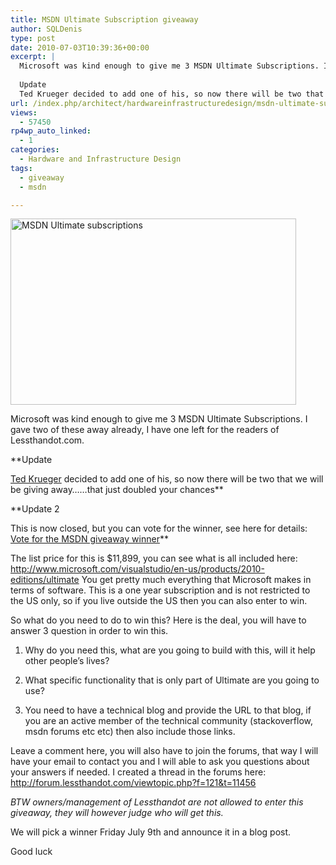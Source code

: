 ```yaml
---
title: MSDN Ultimate Subscription giveaway
author: SQLDenis
type: post
date: 2010-07-03T10:39:36+00:00
excerpt: |
  Microsoft was kind enough to give me 3 MSDN Ultimate Subscriptions. I gave two of these away already, I have one left for the readers of Lessthandot.com.
  
  Update 
  Ted Krueger decided to add one of his, so now there will be two that we will be giving&hellip;
url: /index.php/architect/hardwareinfrastructuredesign/msdn-ultimate-subscription-giveaway/
views:
  - 57450
rp4wp_auto_linked:
  - 1
categories:
  - Hardware and Infrastructure Design
tags:
  - giveaway
  - msdn

---
```

[<img src="http://farm5.static.flickr.com/4094/4756881779_5f96a7d626.jpg" width="457" height="298" alt="MSDN Ultimate subscriptions" />][1]

Microsoft was kind enough to give me 3 MSDN Ultimate Subscriptions. I gave two of these away already, I have one left for the readers of Lessthandot.com.

**Update
  
[Ted Krueger][2] decided to add one of his, so now there will be two that we will be giving away&#8230;&#8230;that just doubled your chances** 

**Update 2
  
This is now closed, but you can vote for the winner, see here for details: [Vote for the MSDN giveaway winner][3]**

The list price for this is $11,899, you can see what is all included here: http://www.microsoft.com/visualstudio/en-us/products/2010-editions/ultimate You get pretty much everything that Microsoft makes in terms of software. This is a one year subscription and is not restricted to the US only, so if you live outside the US then you can also enter to win.

So what do you need to do to win this? Here is the deal, you will have to answer 3 question in order to win this.

1) Why do you need this, what are you going to build with this, will it help other people&#8217;s lives?
  
2) What specific functionality that is only part of Ultimate are you going to use?
  
3) You need to have a technical blog and provide the URL to that blog, if you are an active member of the technical community (stackoverflow, msdn forums etc etc) then also include those links.

Leave a comment here, you will also have to join the forums, that way I will have your email to contact you and I will able to ask you questions about your answers if needed. I created a thread in the forums here: http://forum.lessthandot.com/viewtopic.php?f=121&t=11456

_BTW owners/management of Lessthandot are not allowed to enter this giveaway, they will however judge who will get this._

We will pick a winner Friday July 9th and announce it in a blog post.

Good luck

 [1]: http://www.flickr.com/photos/denisgobo/4756881779/ "MSDN Ultimate subscriptions by Denis Gobo, on Flickr"
 [2]: /index.php/All/?disp=authdir&author=68
 [3]: /index.php/Architect/HardwareInfrastructureDesign/vote-for-the-msdn-giveaway-winner